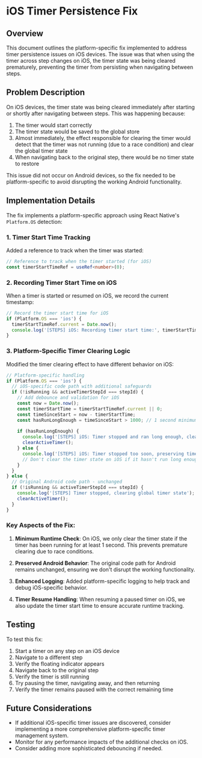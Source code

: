 # iOS Timer Persistence Fix

## Overview

This document outlines the platform-specific fix implemented to address timer persistence issues on iOS devices. The issue was that when using the timer across step changes on iOS, the timer state was being cleared prematurely, preventing the timer from persisting when navigating between steps.

## Problem Description

On iOS devices, the timer state was being cleared immediately after starting or shortly after navigating between steps. This was happening because:

1. The timer would start correctly
2. The timer state would be saved to the global store
3. Almost immediately, the effect responsible for clearing the timer would detect that the timer was not running (due to a race condition) and clear the global timer state
4. When navigating back to the original step, there would be no timer state to restore

This issue did not occur on Android devices, so the fix needed to be platform-specific to avoid disrupting the working Android functionality.

## Implementation Details

The fix implements a platform-specific approach using React Native's `Platform.OS` detection:

### 1. Timer Start Time Tracking

Added a reference to track when the timer was started:

```typescript
// Reference to track when the timer started (for iOS)
const timerStartTimeRef = useRef<number>(0);
```

### 2. Recording Timer Start Time on iOS

When a timer is started or resumed on iOS, we record the current timestamp:

```typescript
// Record the timer start time for iOS
if (Platform.OS === 'ios') {
  timerStartTimeRef.current = Date.now();
  console.log('[STEPS] iOS: Recording timer start time:', timerStartTimeRef.current);
}
```

### 3. Platform-Specific Timer Clearing Logic

Modified the timer clearing effect to have different behavior on iOS:

```typescript
// Platform-specific handling
if (Platform.OS === 'ios') {
  // iOS-specific code path with additional safeguards
  if (!isRunning && activeTimerStepId === stepId) {
    // Add debounce and validation for iOS
    const now = Date.now();
    const timerStartTime = timerStartTimeRef.current || 0;
    const timeSinceStart = now - timerStartTime;
    const hasRunLongEnough = timeSinceStart > 1000; // 1 second minimum
    
    if (hasRunLongEnough) {
      console.log('[STEPS] iOS: Timer stopped and ran long enough, clearing global timer state');
      clearActiveTimer();
    } else {
      console.log('[STEPS] iOS: Timer stopped too soon, preserving timer state');
      // Don't clear the timer state on iOS if it hasn't run long enough
    }
  }
} else {
  // Original Android code path - unchanged
  if (!isRunning && activeTimerStepId === stepId) {
    console.log('[STEPS] Timer stopped, clearing global timer state');
    clearActiveTimer();
  }
}
```

### Key Aspects of the Fix:

1. **Minimum Runtime Check**: On iOS, we only clear the timer state if the timer has been running for at least 1 second. This prevents premature clearing due to race conditions.

2. **Preserved Android Behavior**: The original code path for Android remains unchanged, ensuring we don't disrupt the working functionality.

3. **Enhanced Logging**: Added platform-specific logging to help track and debug iOS-specific behavior.

4. **Timer Resume Handling**: When resuming a paused timer on iOS, we also update the timer start time to ensure accurate runtime tracking.

## Testing

To test this fix:

1. Start a timer on any step on an iOS device
2. Navigate to a different step
3. Verify the floating indicator appears
4. Navigate back to the original step
5. Verify the timer is still running
6. Try pausing the timer, navigating away, and then returning
7. Verify the timer remains paused with the correct remaining time

## Future Considerations

- If additional iOS-specific timer issues are discovered, consider implementing a more comprehensive platform-specific timer management system.
- Monitor for any performance impacts of the additional checks on iOS.
- Consider adding more sophisticated debouncing if needed.
